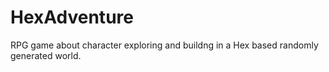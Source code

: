 # HexAdventure
 RPG game about character exploring and buildng in a Hex based randomly generated world.
